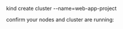 kind create cluster --name=web-app-project

confirm your nodes and cluster are running:

```bash

```
